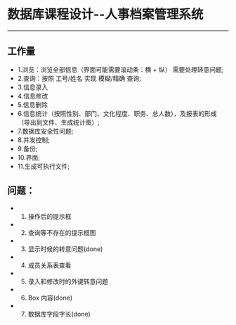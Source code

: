 # 数据库课程设计--人事档案管理系统
---
## 工作量
* 1.浏览：浏览全部信息（界面可能需要滚动条：横 + 纵）  需要处理转意问题;
* 2.查询：按照 工号/姓名 实现 模糊/精确 查询;
* 3.信息录入
* 4.信息修改
* 5.信息删除
* 6.信息统计（按照性别、部门、文化程度、职务、总人数），及报表的形成（导出到文件、生成统计图）;
* 7.数据库安全性问题;
* 8.并发控制;
* 9.备份;
* 10.界面;
* 11.生成可执行文件;

## 问题：
* 1. 操作后的提示框
* 2. 查询等不存在的提示框图
* 3. 显示时候的转意问题(done)
* 4. 成员关系表查看
* 5. 录入和修改时的外键转意问题
* 6. Box 内容(done)
* 7. 数据库字段字长(done)

